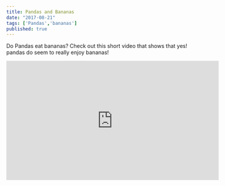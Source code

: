 ```yaml
---
title: Pandas and Bananas
date: "2017-08-21"
tags: ['Pandas','bananas']
published: true
---
```


Do Pandas eat bananas? Check out this short video that shows that yes! pandas do
seem to really enjoy bananas!

<iframe width="560" height="315" src="https://www.youtube.com/embed/4SZl1r2O_bY" frameborder="0" allowfullscreen></iframe>